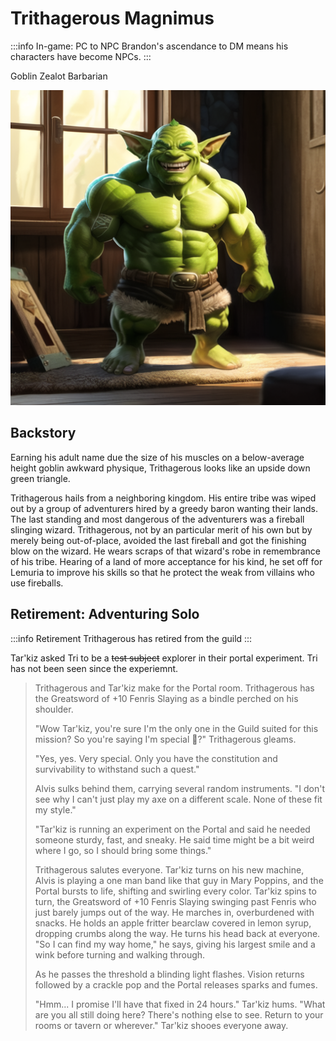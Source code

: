 # Trithagerous Magnimus

:::info In-game: PC to NPC
Brandon's ascendance to DM means his characters have become NPCs.
:::

Goblin Zealot Barbarian

![Trithagerous](/img/players/Tri.png)

## Backstory

Earning his adult name due the size of his muscles on a below-average height goblin awkward physique, Trithagerous looks like an upside down green triangle.

Trithagerous hails from a neighboring kingdom.
His entire tribe was wiped out by a group of adventurers hired by a greedy baron wanting their lands.
The last standing and most dangerous of the adventurers was a fireball slinging wizard.
Trithagerous, not by an particular merit of his own but by merely being out-of-place, avoided the last fireball and got the finishing blow on the wizard.
He wears scraps of that wizard's robe in remembrance of his tribe. Hearing of a land of more acceptance for his kind, he set off for Lemuria to improve his skills so that he protect the weak from villains who use fireballs.

## Retirement: Adventuring Solo
:::info Retirement
Trithagerous has retired from the guild
:::

Tar'kiz asked Tri to be a ~~test subject~~ explorer in their portal experiment. Tri has not been seen since the experiemnt.

> Trithagerous and Tar'kiz make for the Portal room. Trithagerous has the Greatsword of +10 Fenris Slaying as a bindle perched on his shoulder.
> 
> "Wow Tar'kiz, you're sure I'm the only one in the Guild suited for this mission? So you're saying I'm special 🤩?" Trithagerous gleams.
> 
> "Yes, yes. Very special. Only you have the constitution and survivability to withstand such a quest."
> 
> Alvis sulks behind them, carrying several random instruments. "I don't see why I can't just play my axe on a different scale. None of these fit my style."
> 
> "Tar'kiz is running an experiment on the Portal and said he needed someone sturdy, fast, and sneaky. He said time might be a bit weird where I go, so I should bring some things."
> 
> Trithagerous salutes everyone. Tar'kiz turns on his new machine, Alvis is playing a one man band like that guy in Mary Poppins, and the Portal bursts to life, shifting and swirling every color. Tar'kiz spins to turn, the Greatsword of +10 Fenris Slaying swinging past Fenris who just barely jumps out of the way. He marches in, overburdened with snacks. He holds an apple fritter bearclaw covered in lemon syrup, dropping crumbs along the way. He turns his head back at everyone. "So I can find my way home," he says, giving his largest smile and a wink before turning and walking through.
> 
> As he passes the threshold a blinding light flashes. Vision returns followed by a crackle pop and the Portal releases sparks and fumes.
> 
> "Hmm... I promise I'll have that fixed in 24 hours." Tar'kiz hums. "What are you all still doing here? There's nothing else to see. Return to your rooms or tavern or wherever." Tar'kiz shooes everyone away. 
